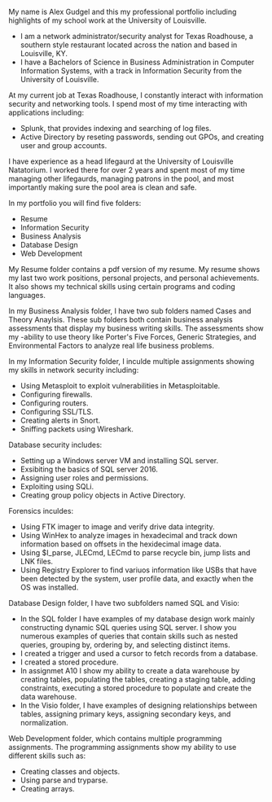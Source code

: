 My name is Alex Gudgel and this my professional portfolio including highlights of my school work at the University of Louisville. 
- I am a network administrator/security analyst for Texas Roadhouse, a southern style restaurant located across the nation and based       in Louisville, KY. 
- I have a Bachelors of Science in Business Administration in Computer Information Systems, with a track in Information Security           from the University of Louisville.

At my current job at Texas Roadhouse, I constantly interact with information security and networking tools. I spend most of my time      interacting with applications including:
- Splunk, that provides indexing and searching of log files. 
- Active Directory by reseting passwords, sending out GPOs, and creating user and group accounts.
  
I have experience as a head lifegaurd at the University of Louisville Natatorium. I worked there for over 2 years and spent most of      my time managing other lifegaurds, managing patrons in the pool, and most importantly making sure the pool area is clean and safe.

In my portfolio you will find five folders: 
- Resume 
- Information Security
- Business Analysis
- Database Design 
- Web Development

My Resume folder contains a pdf version of my resume. My resume shows my last two work positions, personal projects, and personal       achievements. It also shows my technical skills using certain programs and coding languages.

In my Business Analysis folder, I have two sub folders named Cases and Theory Anaylsis. 
These sub folders both contain business analysis assessments that display my business writing skills. The assessments show my          -ability to use theory like Porter's Five Forces, Generic Strategies, and Environmental Factors to analyze real life business             problems.

In my Information Security folder, I inculde multiple assignments showing my skills in network security including: 
- Using Metasploit to exploit vulnerabilities in Metasploitable. 
- Configuring firewalls. 
- Configuring routers. 
- Configuring SSL/TLS. 
- Creating alerts in Snort. 
- Sniffing packets using Wireshark. 
   
Database security includes: 
- Setting up a Windows server VM and installing SQL server. 
- Exsibiting the basics of SQL server 2016. 
- Assigning user roles and permissions.
- Exploiting using SQLi. 
- Creating group policy objects in Active Directory. 
   
Forensics inculdes: 
- Using FTK imager to image and verify drive data integrity. 
- Using WinHex to analyze images in hexadecimal and track down information based on offsets in the hexidecimal image data.
- Using $I_parse, JLECmd, LECmd to parse recycle bin, jump lists and LNK files.
- Using Registry Explorer to find variuos information like USBs that have been detected by the system, user profile data, and exactly     when the OS was installed.

Database Design folder, I have two subfolders named SQL and Visio: 
- In the SQL folder I have examples of my database design work mainly constructing dynamic SQL queries using SQL server. I show you       numerous examples of queries that contain skills such as nested queries, grouping by, ordering by, and selecting distinct items. 
- I created a trigger and used a cursor to fetch records from a database. 
- I created a stored procedure. 
- In assignmet A10 I show my ability to create a data warehouse by creating tables, populating the tables, creating a staging table,       adding constraints, executing a stored procedure to populate and create the data warehouse. 
- In the Visio folder, I have examples of designing relationships between tables, assigning primary keys, assigning secondary keys,       and normalization.

Web Development folder, which contains multiple programming assignments. The programming assignments show my ability to use           different skills such as:
- Creating classes and objects. 
- Using parse and tryparse. 
- Creating arrays.
